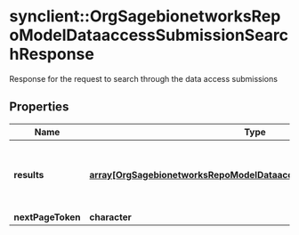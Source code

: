 # synclient::OrgSagebionetworksRepoModelDataaccessSubmissionSearchResponse

Response for the request to search through the data access submissions

## Properties
Name | Type | Description | Notes
------------ | ------------- | ------------- | -------------
**results** | [**array[OrgSagebionetworksRepoModelDataaccessSubmissionSearchResult]**](org.sagebionetworks.repo.model.dataaccess.SubmissionSearchResult.md) | The matching submissions information corresponding to the search parameters | [optional] 
**nextPageToken** | **character** |  | [optional] 


